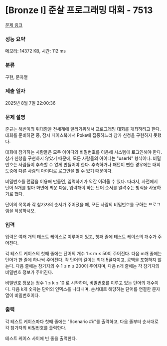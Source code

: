 # [Bronze I] 준살 프로그래밍 대회 - 7513 

[문제 링크](https://www.acmicpc.net/problem/7513) 

### 성능 요약

메모리: 14372 KB, 시간: 112 ms

### 분류

구현, 문자열

### 제출 일자

2025년 8월 7일 22:00:36

### 문제 설명

<p>준규는 해빈이의 위대함을 전세계에 알리기위해서 프로그래밍 대회를 개최하려고 한다. 대회를 준비하던 중, 잠시 페이스북에서 Poke에 집중하느라 참가 신청을 구현하지 못했다.</p>

<p>대회에 참가하는 사람들은 모두 아이디와 비밀번호를 이용해 시스템에 로그인해야 한다. 참가 신청을 구현하지 않았기 때문에, 모든 사람들의 아이디는 "userN" 형식이다. 비밀번호는 사람들이 추측할 수 없게 만들어야 한다. 추측하거나 패턴이 뻔한 경우에는 대회 도중에 다른 사람의 아이디로 로그인을 할 수 있기 때문이다.</p>

<p>비밀번호를 랜덤을 이용해 만들면, 입력하기가 약간 어려울 수 있다. 따라서, 사전에서 단어 N개를 찾아 화면에 띄운 다음, 입력해야 하는 단어 순서를 알려주는 방식을 사용하기로 했다.</p>

<p>단어의 목록과 각 참가자의 순서가 주어졌을 때, 모든 사람의 비밀번호를 구하는 프로그램을 작성하시오.</p>

### 입력 

 <p>입력은 여러 개의 테스트 케이스로 이루어져 있고, 첫째 줄에 테스트 케이스의 개수가 주어진다.</p>

<p>각 테스트 케이스의 첫째 줄에는 단어의 개수 1 ≤ m ≤ 50이 주어진다. 다음 m개 줄에는 단어가 한 줄에 하나씩 주어진다. 각 단어의 길이는 최대 5글자이고, 공백을 포함하지 않는다. 다음 줄에는 참가자의 수 1 ≤ n ≤ 200이 주어지며, 다음 n개 줄에는 각 참가자의 비밀번호 정보가 주어진다. </p>

<p>비밀번호 정보는 정수 1 ≤ k ≤ 10 로 시작하며, 비밀번호를 이루고 있는 단어의 개수이다. 다음 k개 숫자는 단어의 인덱스를 나타내며, 순서대로 해당하는 단어를 연결한 문자열이 비밀번호이다.</p>

### 출력 

 <p>각 테스트 케이스마다 첫째 줄에는 "Scenario #i:"를 출력하고, 다음 줄부터 순서대로 각 참가자의 비밀번호를 출력한다.</p>

<p>테스트 케이스 사이에 빈 줄을 출력한다.</p>

